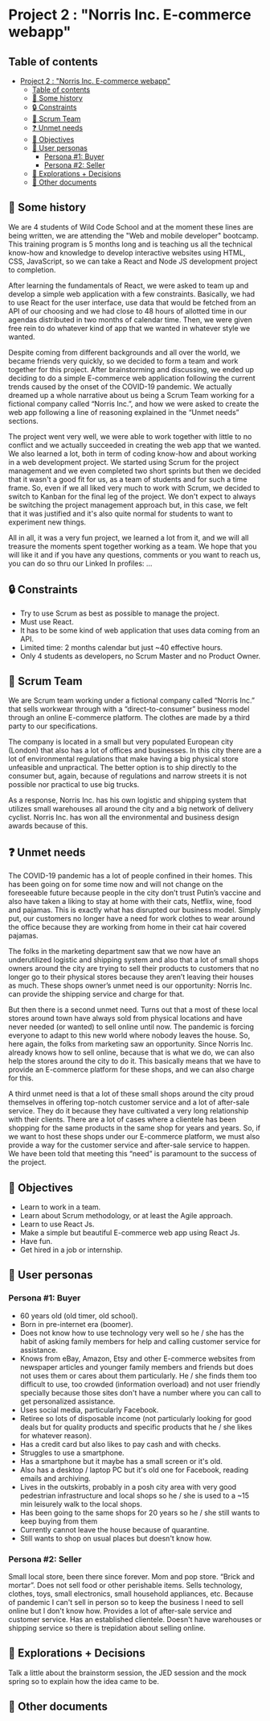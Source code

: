 # Project 2 : "Norris Inc. E-commerce webapp"
## Table of contents
- [Project 2 : "Norris Inc. E-commerce webapp"](#project-2--norris-inc-e-commerce-webapp)
  - [Table of contents](#table-of-contents)
  - [:seedling: Some history](#seedling-some-history)
  - [:lock: Constraints](#lock-constraints)
  - [:rugby_football: Scrum Team](#rugby_football-scrum-team)
  - [:question: Unmet needs](#question-unmet-needs)
  - [:money_with_wings: Objectives](#money_with_wings-objectives)
  - [:walking: User personas](#walking-user-personas)
    - [Persona #1: Buyer](#persona-1-buyer)
    - [Persona #2: Seller](#persona-2-seller)
  - [:brain: Explorations + Decisions](#brain-explorations--decisions)
  - [:link: Other documents](#link-other-documents)

## :seedling: Some history
We are 4 students of Wild Code School and at the moment these lines are being written, we are attending the "Web and mobile developer" bootcamp. This training program is 5 months long and is teaching us all the technical know-how and knowledge to develop interactive websites using HTML, CSS, JavaScript, so we can take a React and Node JS development project to completion.

After learning the fundamentals of React, we were asked to team up and develop a simple web application with a few constraints. Basically, we had to use React for the user interface, use data that would be fetched from an API of our choosing and we had close to 48 hours of allotted time in our agendas distributed in two months of calendar time. Then, we were given free rein to do whatever kind of app that we wanted in whatever style we wanted.

Despite coming from different backgrounds and all over the world, we became friends very quickly, so we decided to form a team and work together for this project. After brainstorming and discussing, we ended up deciding to do a simple E-commerce web application following the current trends caused by the onset of the COVID-19 pandemic. We actually dreamed up a whole narrative about us being a Scrum Team working for a fictional company called “Norris Inc.”, and how we were asked to create the web app following a line of reasoning explained in the “Unmet needs” sections.

The project went very well, we were able to work together with little to no conflict and we actually succeeded in creating the web app that we wanted. We also learned a lot, both in term of coding know-how and about working in a web development project. We started using Scrum for the project management and we even completed two short sprints but then we decided that it wasn't a good fit for us, as a team of students and for such a time frame. So, even if we all liked very much to work with Scrum, we decided to switch to Kanban for the final leg of the project. We don't expect to always be switching the project management approach but, in this case, we felt that it was justified and it's also quite normal for students to want to experiment new things.

All in all, it was a very fun project, we learned a lot from it, and we will all treasure the moments spent together working as a team. We hope that you will like it and if you have any questions, comments or you want to reach us, you can do so thru our Linked In profiles:
…

## :lock: Constraints
- Try to use Scrum as best as possible to manage the project.
- Must use React.
- It has to be some kind of web application that uses data coming from an API.
- Limited time: 2 months calendar but just ~40 effective hours.
- Only 4 students as developers, no Scrum Master and no Product Owner.

## :rugby_football: Scrum Team
We are Scrum team working under a fictional company called “Norris Inc.” that sells workwear through with a “direct-to-consumer” business model through an online E-commerce platform. The clothes are made by a third party to our specifications.

The company is located in a small but very populated European city (London) that also has a lot of offices and businesses. In this city there are a lot of environmental regulations that make having a big physical store unfeasible and unpractical. The better option is to ship directly to the consumer but, again, because of regulations and narrow streets it is not possible nor practical to use big trucks.

As a response, Norris Inc. has his own logistic and shipping system that utilizes small warehouses all around the city and a big network of delivery cyclist. Norris Inc. has won all the environmental and business design awards because of this.

## :question: Unmet needs
The COVID-19 pandemic has a lot of people confined in their homes. This has been going on for some time now and will not change on the foreseeable future because people in the city don’t trust Putin’s vaccine and also have taken a liking to stay at home with their cats, Netflix, wine, food and pajamas. This is exactly what has disrupted our business model. Simply put, our customers no longer have a need for work clothes to wear around the office because they are working from home in their cat hair covered pajamas.

The folks in the marketing department saw that we now have an underutilized logistic and shipping system and also that a lot of small shops owners around the city are trying to sell their products to customers that no longer go to their physical stores because they aren’t leaving their houses as much. These shops owner’s unmet need is our opportunity: Norris Inc. can provide the shipping service and charge for that.

But then there is a second unmet need. Turns out that a most of these local stores around town have always sold from physical locations and have never needed (or wanted) to sell online until now. The pandemic is forcing everyone to adapt to this new world where nobody leaves the house. So, here again, the folks from marketing saw an opportunity. Since Norris Inc. already knows how to sell online, because that is what we do, we can also help the stores around the city to do it. This basically means that we have to provide an E-commerce platform for these shops, and we can also charge for this.

A third unmet need is that a lot of these small shops around the city proud themselves in offering top-notch customer service and a lot of after-sale service. They do it because they have cultivated a very long relationship with their clients. There are a lot of cases where a clientele has been shopping for the same products in the same shop for years and years. So, if we want to host these shops under our E-commerce platform, we must also provide a way for the customer service and after-sale service to happen. We have been told that meeting this “need” is paramount to the success of the project.

## :money_with_wings: Objectives
- Learn to work in a team.
- Learn about Scrum methodology, or at least the Agile approach.
- Learn to use React Js.
- Make a simple but beautiful E-commerce web app using React Js.
- Have fun.
- Get hired in a job or internship.

## :walking: User personas
### Persona #1: Buyer
- 60 years old (old timer, old school).
- Born in pre-internet era (boomer).
- Does not know how to use technology very well so he / she has the habit of asking family members for help and calling customer service for assistance.
- Knows from eBay, Amazon, Etsy and other E-commerce websites from newspaper articles and younger family members and friends but does not uses them or cares about them particularly. He / she finds them too difficult to use, too crowded (information overload) and not user friendly specially because those sites don't have a number where you can call to get personalized assistance.
- Uses social media, particularly Facebook.
- Retiree so lots of disposable income (not particularly looking for good deals but for quality products and specific products that he / she likes for whatever reason).
- Has a credit card but also likes to pay cash and with checks.
- Struggles to use a smartphone.
- Has a smartphone but it maybe has a small screen or it's old.
- Also has a desktop / laptop PC but it's old one for Facebook, reading emails and archiving.
- Lives in the outskirts, probably in a posh city area with very good pedestrian infrastructure and local shops so he / she is used to a ~15 min leisurely walk to the local shops.
- Has been going to the same shops for 20 years so he / she still wants to keep buying from them
- Currently cannot leave the house because of quarantine.
- Still wants to shop on usual places but doesn't know how.

### Persona #2: Seller
Small local store, been there since forever.
Mom and pop store.
“Brick and mortar”.
Does not sell food or other perishable items.
Sells technology, clothes, toys, small electronics, small household appliances, etc. 
Because of pandemic I can't sell in person so to keep the business I need to sell online but I don't know how.
Provides a lot of after-sale service and customer service.
Has an established clientele.
Doesn't have warehouses or shipping service so there is trepidation about selling online.

## :brain: Explorations + Decisions
Talk a little about the brainstorm session, the JED session and the mock spring so to explain how the idea came to be.

## :link: Other documents
